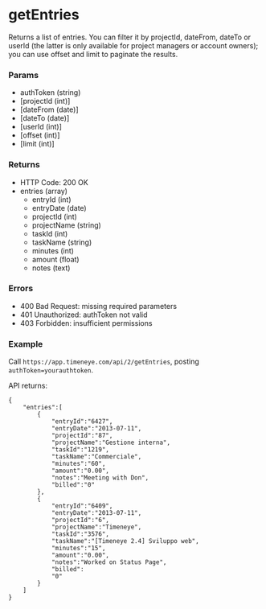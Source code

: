 # getEntries

Returns a list of entries. You can filter it by projectId, dateFrom, dateTo or userId (the latter is only available for project managers or account owners); you can use offset and limit to paginate the results.

### Params
* authToken (string)
* [projectId (int)]
* [dateFrom (date)]
* [dateTo (date)]
* [userId (int)]
* [offset (int)]
* [limit (int)]

### Returns
* HTTP Code: 200 OK
* entries (array)
	* entryId (int)
	* entryDate (date)
	* projectId (int)
	* projectName (string)
	* taskId (int)
	* taskName (string)
	* minutes (int)
	* amount (float)
	* notes (text)

### Errors
* 400 Bad Request: missing required parameters
* 401 Unauthorized: authToken not valid
* 403 Forbidden: insufficient permissions

### Example
Call `https://app.timeneye.com/api/2/getEntries`, posting `authToken=yourauthtoken`.

API returns:

    {
    	"entries":[
			{
				"entryId":"6427",
				"entryDate":"2013-07-11",
				"projectId":"87",
				"projectName":"Gestione interna",
				"taskId":"1219",
				"taskName":"Commerciale",
				"minutes":"60",
				"amount":"0.00",
				"notes":"Meeting with Don",
				"billed":"0"
			},
			{
				"entryId":"6409",
				"entryDate":"2013-07-11",
				"projectId":"6",
				"projectName":"Timeneye",
				"taskId":"3576",
				"taskName":"[Timeneye 2.4] Sviluppo web",
				"minutes":"15",
				"amount":"0.00",
				"notes":"Worked on Status Page",
				"billed":
				"0"
			}
		]
	}
	
